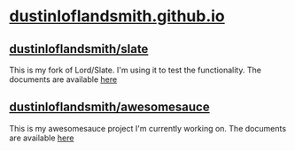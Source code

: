 # [dustinloflandsmith.github.io](dustinloflandsmith.github.io)

## [dustinloflandsmith/slate](https://github.com/dustinloflandsmith/slate)

This is my fork of Lord/Slate. I'm using it to test the functionality. The documents are available [here](https://dustinloflandsmith.github.io/slate)

## [dustinloflandsmith/awesomesauce](https://github.com/dustinloflandsmith/awesomesauce)

This is my awesomesauce project I'm currently working on. The documents are available [here](https://dustinloflandsmith.github.io/awesomesauce)
